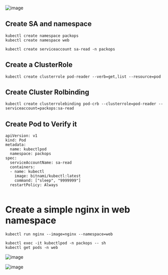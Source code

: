 ![image](https://github.com/farshadnick/kubernetes-tutorial/assets/88557305/c8356a69-534a-4391-a597-e0c5cd9b092c)
## Create SA and namespace
```
kubectl create namespace packops
kubectl create namespace web

kubectl create serviceaccount sa-read -n packops
```
## Create a ClusterRole
```
kubectl create clusterrole pod-reader --verb=get,list --resource=pod

```

##  Create Cluster Rolbinding

```
kubectl create clusterrolebinding pod-crb --clusterrole=pod-reader --serviceaccount=packops:sa-read
```
## Create Pod to Verify it 
```
apiVersion: v1
kind: Pod
metadata:
  name: kubectlpod
  namespace: packops
spec:
  serviceAccountName: sa-read
  containers:
  - name: kubectl
    image: bitnami/kubectl:latest
    command: ["sleep", "9999999"]
  restartPolicy: Always


```
# Create a simple nginx in web namespace
```
kubectl run nginx --image=nginx --namespace=web

```
```
kubectl exec -it kubectlpod -n packops -- sh
kubectl get pods -n web
```
![image](https://github.com/user-attachments/assets/40234924-7651-4bbc-80a8-ac7c12a31bba)

![image](https://github.com/farshadnick/kubernetes-tutorial/assets/88557305/e7230123-5426-44c9-8404-4a6bec8636a2)


